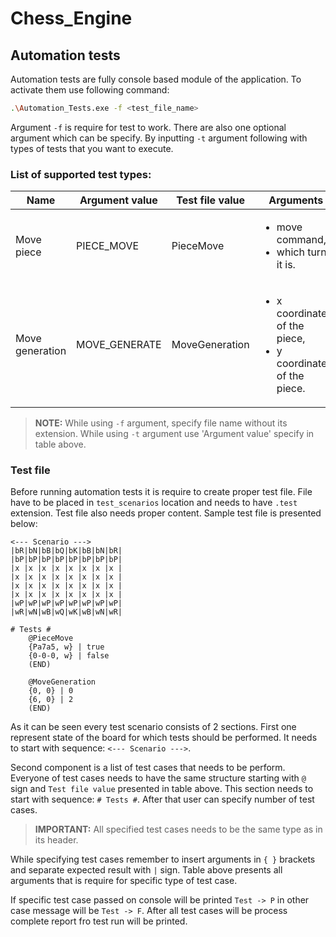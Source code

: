 # Chess_Engine

## Automation tests

Automation tests are fully console based module of the application. To activate them use following command:

```bash
.\Automation_Tests.exe -f <test_file_name>
```

Argument `-f` is require for test to work. There are also one optional argument which can be specify. By inputting `-t` argument following with types of tests that you want to execute.

### List of supported test types:
| Name            | Argument value | Test file value | Arguments                                                                         | Description                                  |
|-----------------|----------------|-----------------|-----------------------------------------------------------------------------------|----------------------------------------------|
| Move piece      | PIECE_MOVE     | PieceMove       | <ul><li>move command,</li><li>which turn it is.</li></ul>                         | Perform piece movement defined in test case. |
| Move generation | MOVE_GENERATE  | MoveGeneration  | <ul><li>x coordinates of the piece,</li><li>y coordinates of the piece.</li></ul> | Generate legal moves for given piece.        |

> **__NOTE:__** While using `-f` argument, specify file name without its extension. While using `-t` argument use 'Argument value' specify in table above.

### Test file
Before running automation tests it is require to create proper test file. File have to be placed in `test_scenarios` location and needs to have `.test` extension. Test file also needs proper content. Sample test file is presented below:

```
<--- Scenario --->
|bR|bN|bB|bQ|bK|bB|bN|bR|
|bP|bP|bP|bP|bP|bP|bP|bP|
|x |x |x |x |x |x |x |x |
|x |x |x |x |x |x |x |x |
|x |x |x |x |x |x |x |x |
|x |x |x |x |x |x |x |x |
|wP|wP|wP|wP|wP|wP|wP|wP|
|wR|wN|wB|wQ|wK|wB|wN|wR|

# Tests #
    @PieceMove
    {Pa7a5, w} | true
    {0-0-0, w} | false
    (END)

    @MoveGeneration
    {0, 0} | 0
    {6, 0} | 2
    (END)
```
As it can be seen every test scenario consists of 2 sections. First one represent state of the board for which tests should be performed. It needs to start with sequence: `<--- Scenario --->`.

Second component is a list of test cases that needs to be perform. Everyone of test cases needs to have the same structure starting with `@` sign and `Test file value` presented in table above. This section needs to start with sequence: `# Tests #`. After that user can specify number of test cases.

> **__IMPORTANT:__** All specified test cases needs to be the same type as in its header.

While specifying test cases remember to insert arguments in `{ }` brackets and separate expected result with `|` sign. Table above presents all arguments that is require for specific type of test case.

If specific test case passed on console will be printed `Test -> P` in other case message will be `Test -> F`. After all test cases will be process complete report fro test run will be printed.
